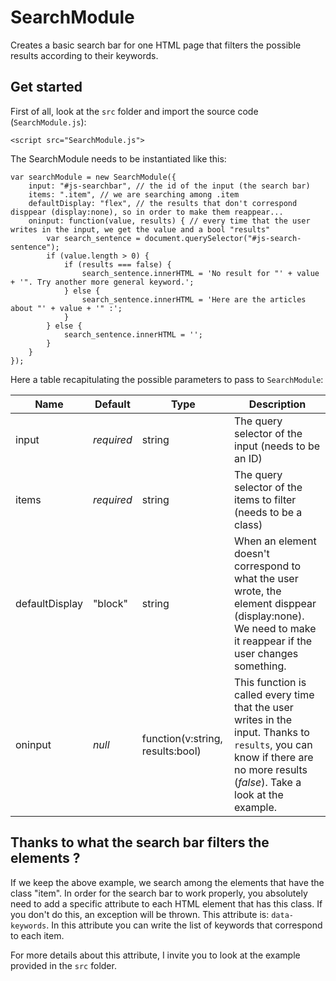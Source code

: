 # SearchModule

Creates a basic search bar for one HTML page that filters the possible results according to their keywords. 

## Get started

First of all, look at the `src` folder and import the source code (`SearchModule.js`):

```
<script src="SearchModule.js">
```

The SearchModule needs to be instantiated like this:

```
var searchModule = new SearchModule({
    input: "#js-searchbar", // the id of the input (the search bar)
    items: ".item", // we are searching among .item
    defaultDisplay: "flex", // the results that don't correspond disppear (display:none), so in order to make them reappear...
    oninput: function(value, results) { // every time that the user writes in the input, we get the value and a bool "results"
        var search_sentence = document.querySelector("#js-search-sentence");
        if (value.length > 0) {
            if (results === false) {
                search_sentence.innerHTML = 'No result for "' + value + '". Try another more general keyword.';
            } else {
                search_sentence.innerHTML = 'Here are the articles about "' + value + '" :';
            }
        } else {
            search_sentence.innerHTML = '';
        }
    }
});
```

Here a table recapitulating the possible parameters to pass to `SearchModule`:

|Name|Default|Type|Description|
|----|-------|----|-----------|
|input|_required_|string|The query selector of the input (needs to be an ID)|
|items|_required_|string|The query selector of the items to filter (needs to be a class)|
|defaultDisplay|"block"|string|When an element doesn't correspond to what the user wrote, the element disppear (display:none). We need to make it reappear if the user changes something.|
|oninput|_null_|function(v:string, results:bool)|This function is called every time that the user writes in the input. Thanks to `results`, you can know if there are no more results (_false_). Take a look at the example.|

## Thanks to what the search bar filters the elements ?

If we keep the above example, we search among the elements that have the class "item". In order for the search bar to work properly, you absolutely need to add a specific attribute to each HTML element that has this class. If you don't do this, an exception will be thrown. This attribute is: `data-keywords`. In this attribute you can write the list of keywords that correspond to each item.

For more details about this attribute, I invite you to look at the example provided in the `src` folder.